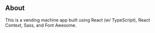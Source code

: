 ## About

This is a vending machine app built using React (w/ TypeScript), React Context, Sass, and Font Awesome.
